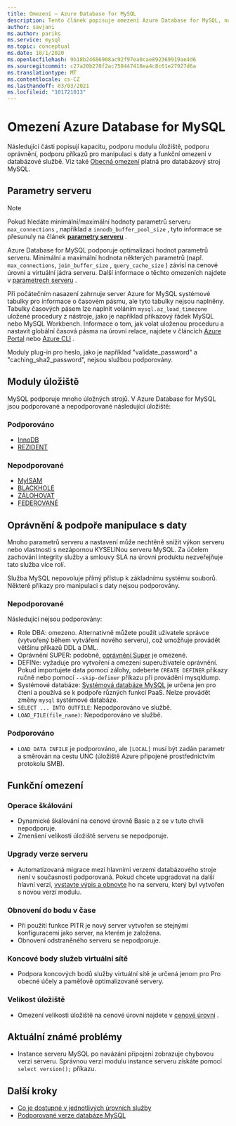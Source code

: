 ```yaml
---
title: Omezení – Azure Database for MySQL
description: Tento článek popisuje omezení Azure Database for MySQL, například počet připojení a možnosti modulu úložiště.
author: savjani
ms.author: pariks
ms.service: mysql
ms.topic: conceptual
ms.date: 10/1/2020
ms.openlocfilehash: 9b18b24686908ac92f97ea0cae892369919ae4d6
ms.sourcegitcommit: c27a20b278f2ac758447418ea4c8c61e27927d6a
ms.translationtype: MT
ms.contentlocale: cs-CZ
ms.lasthandoff: 03/03/2021
ms.locfileid: "101721013"
---
```

# <a name="limitations-in-azure-database-for-mysql"></a>Omezení Azure Database for MySQL
Následující části popisují kapacitu, podporu modulu úložiště, podporu oprávnění, podporu příkazů pro manipulaci s daty a funkční omezení v databázové službě. Viz také [Obecná omezení](https://dev.mysql.com/doc/mysql-reslimits-excerpt/5.6/en/limits.html) platná pro databázový stroj MySQL.

## <a name="server-parameters"></a>Parametry serveru

> [!NOTE]
> Pokud hledáte minimální/maximální hodnoty parametrů serveru `max_connections` , například a `innodb_buffer_pool_size` , tyto informace se přesunuly na článek **[parametry serveru](./concepts-server-parameters.md)** .

Azure Database for MySQL podporuje optimalizaci hodnot parametrů serveru. Minimální a maximální hodnota některých parametrů (např. `max_connections`, `join_buffer_size` , `query_cache_size` ) závisí na cenové úrovni a virtuální jádra serveru. Další informace o těchto omezeních najdete v [parametrech serveru](./concepts-server-parameters.md) .

Při počátečním nasazení zahrnuje server Azure for MySQL systémové tabulky pro informace o časovém pásmu, ale tyto tabulky nejsou naplněny. Tabulky časových pásem lze naplnit voláním `mysql.az_load_timezone` uložené procedury z nástroje, jako je například příkazový řádek MySQL nebo MySQL Workbench. Informace o tom, jak volat uloženou proceduru a nastavit globální časová pásma na úrovni relace, najdete v článcích [Azure Portal](howto-server-parameters.md#working-with-the-time-zone-parameter) nebo [Azure CLI](howto-configure-server-parameters-using-cli.md#working-with-the-time-zone-parameter) .

Moduly plug-in pro heslo, jako je například "validate_password" a "caching_sha2_password", nejsou službou podporovány.

## <a name="storage-engines"></a>Moduly úložiště

MySQL podporuje mnoho úložných strojů. V Azure Database for MySQL jsou podporované a nepodporované následující úložiště:

### <a name="supported"></a>Podporováno
- [InnoDB](https://dev.mysql.com/doc/refman/5.7/en/innodb-introduction.html)
- [REZIDENT](https://dev.mysql.com/doc/refman/5.7/en/memory-storage-engine.html)

### <a name="unsupported"></a>Nepodporované
- [MyISAM](https://dev.mysql.com/doc/refman/5.7/en/myisam-storage-engine.html)
- [BLACKHOLE](https://dev.mysql.com/doc/refman/5.7/en/blackhole-storage-engine.html)
- [ZÁLOHOVAT](https://dev.mysql.com/doc/refman/5.7/en/archive-storage-engine.html)
- [FEDEROVANÉ](https://dev.mysql.com/doc/refman/5.7/en/federated-storage-engine.html)

## <a name="privileges--data-manipulation-support"></a>Oprávnění & podpoře manipulace s daty

Mnoho parametrů serveru a nastavení může nechtěně snížit výkon serveru nebo vlastnosti s nezápornou KYSELINou serveru MySQL. Za účelem zachování integrity služby a smlouvy SLA na úrovni produktu nezveřejňuje tato služba více rolí. 

Služba MySQL nepovoluje přímý přístup k základnímu systému souborů. Některé příkazy pro manipulaci s daty nejsou podporovány. 

### <a name="unsupported"></a>Nepodporované

Následující nejsou podporovány:
- Role DBA: omezeno. Alternativně můžete použít uživatele správce (vytvořený během vytváření nového serveru), což umožňuje provádět většinu příkazů DDL a DML. 
- Oprávnění SUPER: podobně, [oprávnění Super](https://dev.mysql.com/doc/refman/5.7/en/privileges-provided.html#priv_super) je omezené.
- DEFINe: vyžaduje pro vytvoření a omezení superuživatele oprávnění. Pokud importujete data pomocí zálohy, odeberte `CREATE DEFINER` příkazy ručně nebo pomocí `--skip-definer` příkazu při provádění mysqldump.
- Systémové databáze: [Systémová databáze MySQL](https://dev.mysql.com/doc/refman/5.7/en/system-schema.html) je určena jen pro čtení a používá se k podpoře různých funkcí PaaS. Nelze provádět změny `mysql` systémové databáze.
- `SELECT ... INTO OUTFILE`: Nepodporováno ve službě.
- `LOAD_FILE(file_name)`: Nepodporováno ve službě.

### <a name="supported"></a>Podporováno
- `LOAD DATA INFILE` je podporováno, ale `[LOCAL]` musí být zadán parametr a směrován na cestu UNC (úložiště Azure připojené prostřednictvím protokolu SMB).

## <a name="functional-limitations"></a>Funkční omezení

### <a name="scale-operations"></a>Operace škálování
- Dynamické škálování na cenové úrovně Basic a z se v tuto chvíli nepodporuje.
- Zmenšení velikosti úložiště serveru se nepodporuje.

### <a name="server-version-upgrades"></a>Upgrady verze serveru
- Automatizovaná migrace mezi hlavními verzemi databázového stroje není v současnosti podporovaná. Pokud chcete upgradovat na další hlavní verzi, [vystavte výpis a obnovte](./concepts-migrate-dump-restore.md) ho na serveru, který byl vytvořen s novou verzí modulu.

### <a name="point-in-time-restore"></a>Obnovení do bodu v čase
- Při použití funkce PITR je nový server vytvořen se stejnými konfiguracemi jako server, na kterém je založena.
- Obnovení odstraněného serveru se nepodporuje.

### <a name="vnet-service-endpoints"></a>Koncové body služeb virtuální sítě
- Podpora koncových bodů služby virtuální sítě je určená jenom pro Pro obecné účely a paměťově optimalizované servery.

### <a name="storage-size"></a>Velikost úložiště
- Omezení velikosti úložiště na cenové úrovni najdete v [cenové úrovni](concepts-pricing-tiers.md) .

## <a name="current-known-issues"></a>Aktuální známé problémy
- Instance serveru MySQL po navázání připojení zobrazuje chybovou verzi serveru. Správnou verzi modulu instance serveru získáte pomocí `select version();` příkazu.

## <a name="next-steps"></a>Další kroky
- [Co je dostupné v jednotlivých úrovních služby](concepts-pricing-tiers.md)
- [Podporované verze databáze MySQL](concepts-supported-versions.md)
